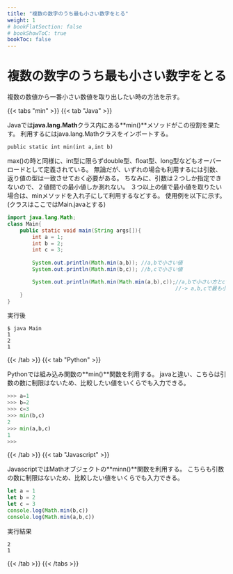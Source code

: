 ```yaml
---
title: "複数の数字のうち最も小さい数字をとる"
weight: 1
# bookFlatSection: false
# bookShowToC: true
bookToc: false
---
```


# 複数の数字のうち最も小さい数字をとる

複数の数値から一番小さい数値を取り出したい時の方法を示す。

{{< tabs "min" >}}
{{< tab "Java" >}}

Javaでは**java.lang.Math**クラス内にある**min()**メソッドがこの役割を果たす。
利用するにはjava.lang.Mathクラスをインポートする。

`public static int min(int a,int b)`

max()の時と同様に、int型に限らずdouble型、float型、long型などもオーバーロードとして定義されている。
無論だが、いずれの場合も利用するには引数、返り値の型は一致させておく必要がある。
ちなみに、引数は２つしか指定できないので、２値間での最小値しか測れない。
３つ以上の値で最小値を取りたい場合は、minメソッドを入れ子にして利用するなどする。
使用例を以下に示す。(クラスはここではMain.javaとする)

```java
import java.lang.Math;
class Main{
	public static void main(String args[]){
		int a = 1;
		int b = 2;
		int c = 3;
		
		System.out.println(Math.min(a,b)); //a,bで小さい値
		System.out.println(Math.min(b,c)); //b,cで小さい値

		System.out.println(Math.min(Math.min(a,b),c));//a,bで小さい方とcで小さい値
													  //-> a,b,cで最も小さい値
	}
}

```

実行後

```
$ java Main
1
2
1
```

{{< /tab >}}
{{< tab "Python" >}}

Pythonでは組み込み関数の**min()**関数を利用する。
javaと違い、こちらは引数の数に制限はないため、比較したい値をいくらでも入力できる。

```python
>>> a=1
>>> b=2
>>> c=3
>>> min(b,c)
2
>>> min(a,b,c)
1
>>> 
```

{{< /tab >}}
{{< tab "Javascript" >}}

JavascriptではMathオブジェクトの**minn()**関数を利用する。
こちらも引数の数に制限はないため、比較したい値をいくらでも入力できる。

```javascript
let a = 1
let b = 2
let c = 3
console.log(Math.min(b,c))
console.log(Math.min(a,b,c))
```

実行結果

```
2
1
```


{{< /tab >}}
{{< /tabs >}}

